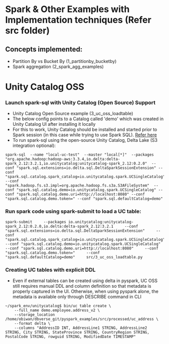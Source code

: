 # Spark & Other Examples with Implementation techniques (Refer src folder)
## Concepts implemented:

- Partition By vs Bucket By (1_partitionby_bucketby)
- Spark aggregation (2_spark_agg_examples)

# Unity Catalog OSS

### Launch spark-sql with Unity Catalog (Open Source) Support

- Unity Catalog Open Source example (3_uc_oss_loadtable)
- The below config points to a Catalog called 'demo' which was created in Unity Catalog UI after installing it locally
- For this to work, Unity Catalog should be installed and started prior to Spark session (in this case while trying to use Spark SQL). [Refer here ](https://github.com/unitycatalog/unitycatalog)
- To run spark-sql using the open-source Unity Catalog, Delta Lake (S3 integration optional):

<pre><code>spark-sql  --name "local-uc-test"  --master "local[*]"  --packages "org.apache.hadoop:hadoop-aws:3.3.4,io.delta:delta-spark_2.12:3.2.1,io.unitycatalog:unitycatalog-spark_2.12:0.2.0"  --conf "spark.sql.extensions=io.delta.sql.DeltaSparkSessionExtension" --conf "spark.sql.catalog.spark_catalog=io.unitycatalog.spark.UCSingleCatalog"  --conf "spark.hadoop.fs.s3.impl=org.apache.hadoop.fs.s3a.S3AFileSystem"  --conf "spark.sql.catalog.demo=io.unitycatalog.spark.UCSingleCatalog" --conf "spark.sql.catalog.demo.uri=http://localhost:8080" --conf "spark.sql.catalog.demo.token=" --conf "spark.sql.defaultCatalog=demo" </code></pre>


### Run spark code using spark-submit to load a UC table:
<pre><code>spark-submit     --packages io.unitycatalog:unitycatalog-spark_2.12:0.2.0,io.delta:delta-spark_2.12:3.2.1     --conf "spark.sql.extensions=io.delta.sql.DeltaSparkSessionExtension"     --conf "spark.sql.catalog.spark_catalog=io.unitycatalog.spark.UCSingleCatalog"     --conf "spark.sql.catalog.demo=io.unitycatalog.spark.UCSingleCatalog"     --conf "spark.sql.catalog.demo.uri=http://localhost:8080"     --conf "spark.sql.catalog.demo.token="     --conf "spark.sql.defaultCatalog=demo"     src/3_uc_oss_loadtable.py </code></pre>

### Creating UC tables with explicit DDL
- Even if external tables can be created using delta in pyspark, UC OSS still requires manual DDL and column definition so that metadata is properly captured in the UI. Otherwise, when using pyspark alone, the metadata is available only through DESCRIBE command in CLI

<pre><code>~/spark_env/unitycatalog$ bin/uc table create \
    --full_name demo.employee.address_v2 \
    --storage_location /home/obiwan/dbverse_git/pyspark_examples/src/processed/uc_address \
    --format delta \
    --columns "AddressID INT, AddressLine1 STRING, AddressLine2 STRING, City STRING, StateProvince STRING, CountryRegion STRING, PostalCode STRING, rowguid STRING, ModifiedDate TIMESTAMP" </code></pre>



